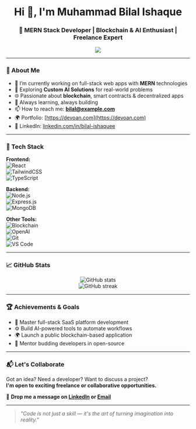 <h1 align="center">Hi 👋, I'm Muhammad Bilal Ishaque</h1>
<h3 align="center">🚀 MERN Stack Developer | Blockchain & AI Enthusiast | Freelance Expert</h3>

<p align="center">
  <img src="https://readme-typing-svg.herokuapp.com?font=Fira+Code&size=22&pause=1000&center=true&vCenter=true&width=435&lines=Transforming+Ideas+into+Digital+Solutions;Full-Stack+Development+Specialist;Custom+AI+Solution+Builder;Open+to+Exciting+Projects" />
</p>

---

### 💫 About Me

- 🔭 I’m currently working on full-stack web apps with **MERN** technologies  
- 🤖 Exploring **Custom AI Solutions** for real-world problems  
- 🌐 Passionate about **blockchain**, smart contracts & decentralized apps  
- 🧠 Always learning, always building  
- 📫 How to reach me: **[bilal@example.com](mailto:mbilal27012001@gmail.com)**  
- 🌍 Portfolio: [https://devoan.com](https://devoan.com)  
- 💼 LinkedIn: [linkedin.com/in/bilal-ishaquee](https://linkedin.com/in/bilal-ishaquee-228a58235)

---

### 🚀 Tech Stack

**Frontend:**  
![React](https://img.shields.io/badge/-React-61DAFB?logo=react&logoColor=black&style=flat)  
![TailwindCSS](https://img.shields.io/badge/-TailwindCSS-06B6D4?logo=tailwindcss&logoColor=white&style=flat)  
![TypeScript](https://img.shields.io/badge/-TypeScript-3178C6?logo=typescript&logoColor=white&style=flat)

**Backend:**  
![Node.js](https://img.shields.io/badge/-Node.js-339933?logo=node.js&logoColor=white&style=flat)  
![Express.js](https://img.shields.io/badge/-Express.js-000000?logo=express&logoColor=white&style=flat)  
![MongoDB](https://img.shields.io/badge/-MongoDB-4DB33D?logo=mongodb&logoColor=white&style=flat)

**Other Tools:**  
![Blockchain](https://img.shields.io/badge/-Solidity-363636?logo=solidity&logoColor=white&style=flat)  
![OpenAI](https://img.shields.io/badge/-OpenAI-412991?logo=openai&logoColor=white&style=flat)  
![Git](https://img.shields.io/badge/-Git-F05032?logo=git&logoColor=white&style=flat)  
![VS Code](https://img.shields.io/badge/-VS%20Code-007ACC?logo=visual-studio-code&logoColor=white&style=flat)

---

### 📈 GitHub Stats

<p align="center">
  <img src="https://github-readme-stats.vercel.app/api?username=Bilalishaquee&show_icons=true&theme=radical" alt="GitHub stats" />
  <br />
  <img src="https://github-readme-streak-stats.herokuapp.com/?user=Bilalishaquee&theme=radical" alt="GitHub streak" />
</p>

---

### 🏆 Achievements & Goals

- 🧠 Master full-stack SaaS platform development  
- ⚙️ Build AI-powered tools to automate workflows  
- 🌍 Launch a public blockchain-based application  
- 💬 Mentor budding developers in open-source  

---

### 📬 Let's Collaborate

Got an idea? Need a developer? Want to discuss a project?  
**I'm open to exciting freelance or collaborative opportunities.**

📩 **Drop me a message on [LinkedIn](https://linkedin.com/in/bilal-ishaquee-228a58235) or [Email](mailto:bilal@example.com)**

---

> *"Code is not just a skill — it's the art of turning imagination into reality."*
